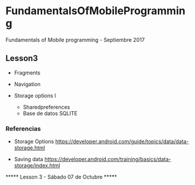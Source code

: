 # FundamentalsOfMobileProgramming
Fundamentals of Mobile programming - Septiembre 2017

## Lesson3

-  Fragments

-  Navigation

- Storage options I

  - Sharedpreferences
  - Base de datos SQLITE

### Referencias

- Storage Options https://developer.android.com/guide/topics/data/data-storage.html

- Saving data https://developer.android.com/training/basics/data-storage/index.html



***** Lesson 3 - Sábado 07 de Octubre *****
